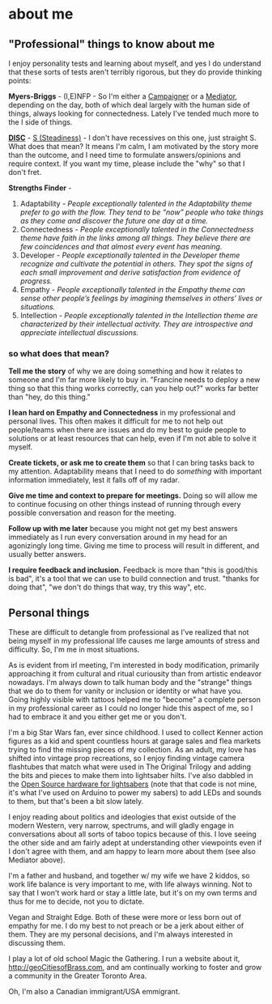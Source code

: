 # about me
## "Professional" things to know about me

I enjoy personality tests and learning about myself, and yes I do understand that these sorts of tests aren't terribly rigorous, but they do provide thinking points:

**Myers-Briggs** - (I,E)NFP - So I'm either a [Campaigner](https://www.16personalities.com/enfp-personality) or a [Mediator](https://www.16personalities.com/infp-personality), depending on the day, both of which deal largely with the human side of things, always looking for connectedness.  Lately I've tended much more to the I side of things.

**[DISC](https://www.axiomsoftware.com/disc/interpretations/interactive-guide-to-disc-profile-interpretation.php)** - [S (Steadiness)](https://www.discprofile.com/what-is-disc/overview/steadiness/) - I don't have recessives on this one, just straight S.  What does that mean? It means I'm calm, I am motivated by the story more than the outcome, and I need time to formulate answers/opinions and require context.  If you want my time, please include the "why" so that I don't fret. 

**Strengths Finder** - 
  1. Adaptability - _People exceptionally talented in the Adaptability theme prefer to go with the flow. They tend to be “now” people who take things as they come and discover the future one day at a time._
  2. Connectedness -  _People exceptionally talented in the Connectedness theme have faith in the links among all things. They believe there are few coincidences and that almost every event has meaning._
  3. Developer - _People exceptionally talented in the Developer theme recognize and cultivate the potential in others. They spot the signs of each small improvement and derive satisfaction from evidence of progress._
  4. Empathy - _People exceptionally talented in the Empathy theme can sense other people’s feelings by imagining themselves in others’ lives or situations._
  5. Intellection - _People exceptionally talented in the Intellection theme are characterized by their intellectual activity. They are introspective and appreciate intellectual discussions._

### so what does that mean?

**Tell me the story** of why we are doing something and how it relates to someone and I'm far more likely to buy in. "Francine needs to deploy a new thing so that this thing works correctly, can you help out?" works far better than "hey, do this thing." 

**I lean hard on Empathy and Connectedness** in my professional and personal lives. This often makes it difficult for me to not help out people/teams when there are issues and do my best to guide people to solutions or at least resources that can help, even if I'm not able to solve it myself.

**Create tickets, or ask me to create them** so that I can bring tasks back to my attention. Adaptability means that I need to do _something_ with important information immediately, lest it falls off of my radar. 

**Give me time and context to prepare for meetings.**  Doing so will allow me to continue focusing on other things instead of running through every possible conversation and reason for the meeting.   

**Follow up with me later** because you might not get my best answers immediately as I run every conversation around in my head for an agonizingly long time.  Giving me time to process will result in different, and usually better answers.

**I require feedback and inclusion.**  Feedback is more than "this is good/this is bad", it's a tool that we can use to build connection and trust.  "thanks for doing that", "we don't do things that way, try this way", etc.

## Personal things

These are difficult to detangle from professional as I've realized that not being myself in my professional life causes me large amounts of stress and difficulty. So, I'm me in most situations. 

As is evident from irl meeting, I'm interested in body modification, primarily approaching it from cultural and ritual curiousity than from artistic endeavor nowadays. I'm always down to talk human body and the "strange" things that we do to them for vanity or inclusion or identity or what have you.  Going highly visible with tattoos helped me to "become" a complete person in my professional career as I could no longer hide this aspect of me, so I had to embrace it and you either get me or you don't.

I'm a big Star Wars fan, ever since childhood. I used to collect Kenner action figures as a kid and spent countless hours at garage sales and flea markets trying to find the missing pieces of my collection.  As an adult, my love has shifted into vintage prop recreations, so I enjoy finding vintage camera flashtubes that match what were used in The Original Trilogy and adding the bits and pieces to make them into lightsaber hilts. I've also dabbled in the [Open Source hardware for lightsabers](https://github.com/Protonerd/FX-SaberOS/wiki/Introduction) (note that that code is not mine, it's what I've used on Arduino to power my sabers) to add LEDs and sounds to them, but that's been a bit slow lately.

I enjoy reading about politics and ideologies that exist outside of the modern Western, very narrow, spectrums, and will gladly engage in conversations about all sorts of taboo topics because of this. I love seeing the other side and am fairly adept at understanding other viewpoints even if I don't agree with them, and am happy to learn more about them (see also Mediator above).  

I'm a father and husband, and together w/ my wife we have 2 kiddos, so work life balance is very important to me, with life always winning.  Not to say that I won't work hard or stay a little late, but it's on my own terms and thus for me to decide, not you to dictate.

Vegan and Straight Edge. Both of these were more or less born out of empathy for me. I do my best to not preach or be a jerk about either of them. They are my personal decisions, and I'm always interested in discussing them.

I play a lot of old school Magic the Gathering. I run a website about it, http://geoCitiesofBrass.com, and am continually working to foster and grow a community in the Greater Toronto Area.

Oh, I'm also a Canadian immigrant/USA emmigrant. 
